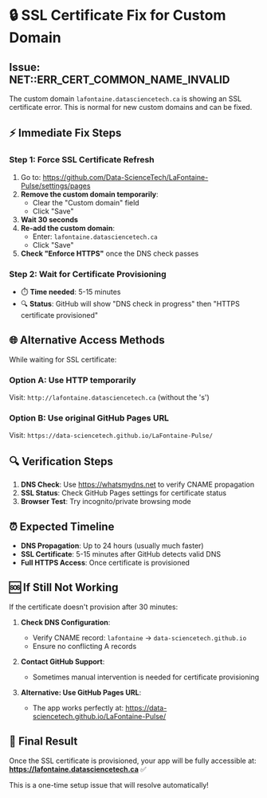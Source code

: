 # 🔒 SSL Certificate Fix for Custom Domain

## Issue: NET::ERR_CERT_COMMON_NAME_INVALID

The custom domain `lafontaine.datasciencetech.ca` is showing an SSL certificate error. This is normal for new custom domains and can be fixed.

## ⚡ Immediate Fix Steps

### Step 1: Force SSL Certificate Refresh
1. Go to: https://github.com/Data-ScienceTech/LaFontaine-Pulse/settings/pages
2. **Remove the custom domain temporarily**:
   - Clear the "Custom domain" field
   - Click "Save"
3. **Wait 30 seconds**
4. **Re-add the custom domain**:
   - Enter: `lafontaine.datasciencetech.ca`
   - Click "Save"
5. **Check "Enforce HTTPS"** once the DNS check passes

### Step 2: Wait for Certificate Provisioning
- ⏱️ **Time needed**: 5-15 minutes
- 🔍 **Status**: GitHub will show "DNS check in progress" then "HTTPS certificate provisioned"

## 🌐 Alternative Access Methods

While waiting for SSL certificate:

### Option A: Use HTTP temporarily
Visit: `http://lafontaine.datasciencetech.ca` (without the 's')

### Option B: Use original GitHub Pages URL
Visit: `https://data-sciencetech.github.io/LaFontaine-Pulse/`

## 🔍 Verification Steps

1. **DNS Check**: Use https://whatsmydns.net to verify CNAME propagation
2. **SSL Status**: Check GitHub Pages settings for certificate status
3. **Browser Test**: Try incognito/private browsing mode

## ⏰ Expected Timeline

- **DNS Propagation**: Up to 24 hours (usually much faster)
- **SSL Certificate**: 5-15 minutes after GitHub detects valid DNS
- **Full HTTPS Access**: Once certificate is provisioned

## 🆘 If Still Not Working

If the certificate doesn't provision after 30 minutes:

1. **Check DNS Configuration**:
   - Verify CNAME record: `lafontaine` → `data-sciencetech.github.io`
   - Ensure no conflicting A records

2. **Contact GitHub Support**:
   - Sometimes manual intervention is needed for certificate provisioning

3. **Alternative: Use GitHub Pages URL**:
   - The app works perfectly at: https://data-sciencetech.github.io/LaFontaine-Pulse/

## 🎯 Final Result

Once the SSL certificate is provisioned, your app will be fully accessible at:
**https://lafontaine.datasciencetech.ca** ✅

This is a one-time setup issue that will resolve automatically!
